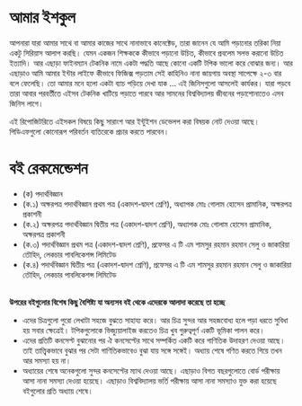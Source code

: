 # আমার ইশকুল

আপনারা যারা আমার সাথে বা আমার কাজের সাথে নানাভাবে কানেক্টেড, তারা জানেন যে আমি পড়ানোর তরিকা নিয়া একটু সিরিয়াস আলাপ করছি। যেমন একজন শিক্ষককে কীভাবে পড়ানো উচিত, কীভাবে প্রবলেম সলভ করানো উচিত ইত্যাদি। আর এছাড়া ফাইনম্যান টেকনিক নামে একটা পদ্ধতি আছে কোনো একটি টপিক ভালো করে বোঝার জন্য। আর এছাড়াও আমি আমার ইন্টার লাইফে কীভাবে ফিজিক্স পড়তাম সেই কাহিনিও নানা জায়গায় অবস্থা সাপেক্ষে ২-৩ বার বলে ফেলেছি। তো আমার মনে হলো একটা ব্যাচ পড়িয়ে দেখা যাক ... এই জিনিসগুলো আসলেই কার্যকর। যারা পড়বে তারা আবার পরবর্তীতে এইসব টেকনিক খাটিয়ে পড়াতে পারবে আর সামনের বিশ্ববিদ্যালয় জীবনের পড়াশোনাতেও এসব জিনিস লাগে।

এই রিপোজিটরিতে এইসকল বিষয়ে কিছু সারাংশ আর ইন্টুইশন ডেভেলপ করা বিষয়ক নোট দেওয়া আছে। পিডিএফগুলো কোনোরূপ পরিবর্তন ব্যতিরেকে প্রচার করতে পারবেন। 

# বই রেকমেন্ডেশন
<ul>
  <li> (ক) পদার্থবিজ্ঞান </li>
    <li>(ক.১) অক্ষরপত্র পদার্থবিজ্ঞান প্রথম পত্র (একাদশ-দ্বাদশ শ্রেণি), অধ্যাপক মোঃ গোলাম হোসেন প্রামানিক, অক্ষরপত্র প্রকাশনী</li>
    <li>(ক.২) অক্ষরপত্র পদার্থবিজ্ঞান দ্বিতীয় পত্র (একাদশ-দ্বাদশ শ্রেণি), অধ্যাপক মোঃ গোলাম হোসেন প্রামানিক, অক্ষরপত্র প্রকাশনী</li>
    <li>(ক.৩) পদার্থবিজ্ঞান প্রথম পত্র (একাদশ-দ্বাদশ শ্রেণি), প্রফেসর এ টি এম শামসুর রহমান রহমান সেলু ও জাকারিয়া তৌহিদ, লেকচার পাবলিকেশন্স লিমিটেড</li>
    <li>(ক.৪) পদার্থবিজ্ঞান দ্বিতীয় পত্র (একাদশ-দ্বাদশ শ্রেণি), প্রফেসর এ টি এম শামসুর রহমান রহমান সেলু ও জাকারিয়া তৌহিদ, লেকচার পাবলিকেশন্স লিমিটেড </li> 
</ul> 
<br> 
<b> উপরের বইগুলোর বিশেষ কিছু বৈশিষ্ট্য যা অন্যসব বই থেকে এদেরকে আলাদা করেছে তা হচ্ছে </b>
<br> 
<ul>
  <li>এদের চিত্রগুলো পুরো লেখাটা সহজে বুঝতে সাহায্য করে। আর চিত্র সুন্দর আর সহজবোধ্য হলে পড়া ধরতে সুবিধা হয় সবার ক্ষেত্রেই। টপিকগুলোকে ভিজ্যুয়ালাইজ করতেও চিত্র খুব গুরুত্বপূর্ণ একটি ভূমিকা পালন করে। </li>
  <li>এদের প্রতিটি কনসেপ্ট বুঝানোর পর ঐ কনসেপ্টের সাথে সম্পর্কিত একটি করে গাণিতিক উদাহরণ দেওয়া আছে। তাই তাত্ত্বিকভাবে বুঝার পর সেটা গাণিতিকভাবেও বুঝা যায় সঙ্গে সঙ্গেই। অধ্যায় শেষে গণিত করতে গিয়ে তখন আর সমস্যা হয় না। </li>
  <li>অধ্যায়ের শেষে অনেকগুলো সুন্দর কনসেপ্টের ম্যাথ দেওয়া আছে। এছাড়াও বিগত বছরগুলোতে বোর্ড পরীক্ষায় আসা নানা সমস্যা দেওয়া হয়েছে। এছাড়াও বিশ্ববিদ্যালয় ভর্তি পরীক্ষায় আসা নানা সমস্যাও যুক্ত করা হয়েছে বইগুলোর প্রতি অধ্যায় শেষে। </li>
</ul>

